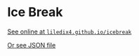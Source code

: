 # Ice Break

[See online at ``liledix4.github.io/icebreak``](https://liledix4.github.io/icebreak)

[Or see JSON file](https://liledix4.github.io/data/icebreak.json)
